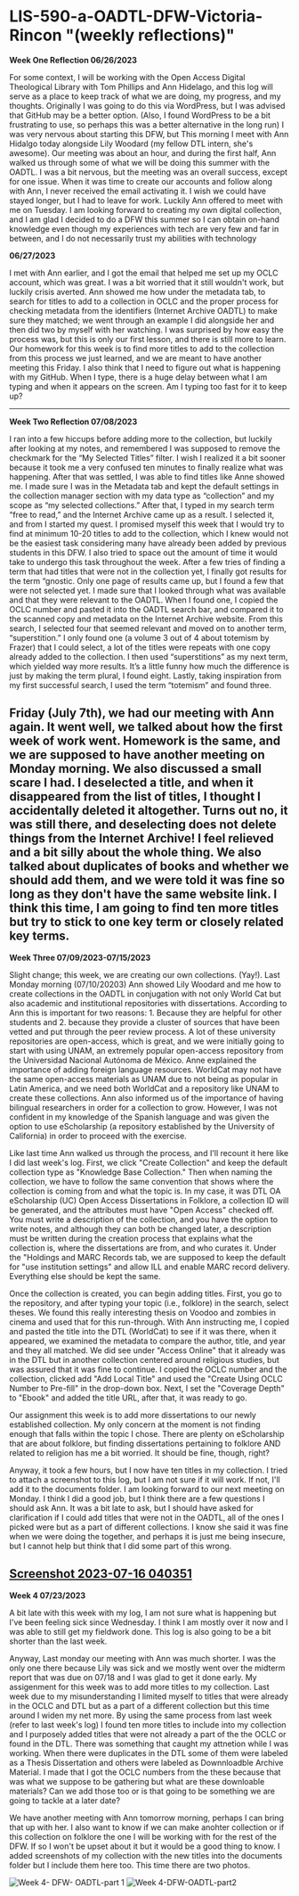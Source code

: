 # LIS-590-a-OADTL-DFW-Victoria-Rincon "(weekly reflections)"
**Week One Reflection 06/26/2023**

For some context, I will be working with the Open Access Digital Theological Library with Tom Phillips and Ann Hidelago, and this log will serve as a place to keep track of what we are doing, my progress, and my thoughts. Originally I was going to do this via WordPress, but I was advised that GitHub may be a better option. (Also, I found WordPress to be a bit frustrating to use, so perhaps this was a better alternative in the long run) I was very nervous about starting this DFW, but This morning I meet with Ann Hidalgo today alongside Lily Woodard (my fellow DTL intern, she's awesome). Our meeting was about an hour, and during the first half, Ann walked us through some of what we will be doing this summer with the OADTL. I was a bit nervous, but the meeting was an overall success, except for one issue. When it was time to create our accounts and follow along with Ann, I never received the email activating it. I wish we could have stayed longer, but I had to leave for work. Luckily Ann offered to meet with me on Tuesday. I am looking forward to creating my own digital collection, and I am glad I decided to do a DFW this summer so I can obtain on-hand knowledge even though my experiences with tech are very few and far in between, and I do not necessarily trust my abilities with technology

**06/27/2023**

I met with Ann earlier, and I got the email that helped me set up my OCLC account, which was great. I was a bit worried that it still wouldn't work, but luckily crisis averted. Ann showed me how under the metadata tab, to search for titles to add to a collection in OCLC and the proper process for checking metadata from the identifiers (Internet Archive OADTL) to make sure they matched; we went through an example I did alongside her and then did two by myself with her watching. I was surprised by how easy the process was, but this is only our first lesson, and there is still more to learn. Our homework for this week is to find more titles to add to the collection from this process we just learned, and we are meant to have another meeting this Friday. I also think that I need to figure out what is happening with my GitHub. When I type, there is a huge delay between what I am typing and when it appears on the screen. Am I typing too fast for it to keep up?

------------------------------------------------------------------------------------------------------------------------------------------
**Week Two Reflection 07/08/2023**

I ran into a few hiccups before adding more to the collection, but luckily after looking at my notes, and remembered I was supposed to remove the checkmark for the “My Selected Titles” filter. I wish I realized it a bit sooner because it took me a very confused ten minutes to finally realize what was happening. After that was settled, I was able to find titles like Anne showed me. I made sure I was in the Metadata tab and kept the default settings in the collection manager section with my data type as “collection” and my scope as “my selected collections.” After that, I typed in my search term “free to read,” and the Internet Archive came up as a result. I selected it, and from I started my quest. I promised myself this week that I would try to find at minimum 10-20 titles to add to the collection, which I knew would not be the easiest task considering many have already been added by previous students in this DFW. I also tried to space out the amount of time it would take to undergo this task throughout the week. After a few tries of finding a term that had titles that were not in the collection yet, I finally got results for the term “gnostic. Only one page of results came up, but I found a few that were not selected yet. I made sure that I looked through what was available and that they were relevant to the OADTL. When I found one, I copied the OCLC number and pasted it into the OADTL search bar, and compared it to the scanned copy and metadata on the Internet Archive website. From this search, I selected four that seemed relevant and moved on to another term, “superstition.” I only found one (a volume 3 out of 4 about totemism by Frazer) that I could select, a lot of the titles were repeats with one copy already added to the collection. I then used “superstitions” as my next term, which yielded way more results. It’s a little funny how much the difference is just by making the term plural, I found eight. Lastly, taking inspiration from my first successful search, I used the term “totemism” and found three. 

Friday (July 7th), we had our meeting with Ann again. It went well, we talked about how the first week of work went. Homework is the same, and we are supposed to have another meeting on Monday morning. We also discussed a small scare I had. I deselected a title, and when it disappeared from the list of titles, I thought I accidentally deleted it altogether. Turns out no, it was still there, and deselecting does not delete things from the Internet Archive! I feel relieved and a bit silly about the whole thing. We also talked about duplicates of books and whether we should add them, and we were told it was fine so long as they don't have the same website link. I think this time, I am going to find ten more titles but try to stick to one key term or closely related key terms.
------------------------------------------------------------------------------------------------------------------------------------------
**Week Three 07/09/2023-07/15/2023**

Slight change; this week, we are creating our own collections. (Yay!). Last Monday morning (07/10/20203) Ann showed Lily Woodard and me how to create collections in the OADTL in conjugation with not only World Cat but also academic and institutional repositories with dissertations. According to Ann this is important for two reasons: 1. Because they are helpful for other students and 2. because they provide a cluster of sources that have been vetted and put through the peer review process. A lot of these university repositories are open-access, which is great, and we were initially going to start with using UNAM, an extremely popular open-access repository from the Universidad Nacional Autónoma de México. Anne explained the importance of adding foreign language resources. WorldCat may not have the same open-access materials as UNAM due to not being as popular in Latin America, and we need both WorldCat and a repository like UNAM to create these collections. Ann also informed us of the importance of having bilingual researchers in order for a collection to grow. However, I was not confident in my knowledge of the Spanish language and was given the option to use eScholarship (a repository established by the University of California) in order to proceed with the exercise. 

Like last time Ann walked us through the process, and I'll recount it here like I did last week's log. First, we click "Create Collection" and keep the default collection type as "Knowledge Base Collection." Then when naming the collection, we have to follow the same convention that shows where the collection is coming from and what the topic is. In my case, it was DTL OA eScholarship (UC) Open Access Dissertations in Folklore, a collection ID will be generated, and the attributes must have "Open Access" checked off. You must write a description of the collection, and you have the option to write notes, and although they can both be changed later, a description must be written during the creation process that explains what the collection is, where the dissertations are from, and who curates it. Under the "Holdings and MARC Records tab, we are supposed to keep the default for "use institution settings" and allow ILL and enable MARC record delivery. Everything else should be kept the same. 

Once the collection is created, you can begin adding titles. First, you go to the repository, and after typing your topic (i.e., folklore) in the search, select theses. We found this really interesting thesis on Voodoo and zombies in cinema and used that for this run-through. With Ann instructing me, I copied and pasted the title into the DTL (WorldCat) to see if it was there, when it appeared, we examined the metadata 
 to compare the author, title, and year and they all matched. We did see under "Access Online" that it already was in the DTL but in another collection centered around religious studies, but was assured that it was fine to continue. I copied the OCLC number and the collection, clicked add "Add Local Title" and used the "Create Using OCLC Number to Pre-fill" in the drop-down box. Next, I set the "Coverage Depth" to "Ebook" and added the title URL, after that, it was ready to go.
 
Our assignment this week is to add more dissertations to our newly established collection. My only concern at the moment is not finding enough that falls within the topic I chose. There are plenty on eScholarship that are about folklore, but finding dissertations pertaining to folklore AND related to religion has me a bit worried. It should be fine, though, right?

Anyway, it took a few hours, but I now have ten titles in my collection. I tried to attach a screenshot to this log, but I am not sure if it will work. If not, I'll add it to the documents folder. I am looking forward to our next meeting on Monday. I think I did a good job, but I think there are a few questions I should ask Ann. It was a bit late to ask, but I should have asked for clarification if I could add titles that were not in the OADTL, all of the ones I picked were but as a part of different collections. I know she said it was fine when we were doing the together, and perhaps it is just me being insecure, but I cannot help but think that I did some part of this wrong. 

[Screenshot 2023-07-16 040351](https://github.com/rincovi/LIS-590-a-OADTL-DFW-Victoria-Rincon/assets/131549576/a9a8e5e4-d60d-4eb8-8950-d7dd8888434f)
--------------------------------------------------------------------------------------------------------------------------------------------------------------------------------------------
**Week 4 07/23/2023**

A bit late with this week with my log, I am not sure what is happening but I've been feeling sick since Wednesday. I think I am mostly over it now and I was able to still get my fieldwork done. This log is also going to be a bit shorter than the last week.

Anyway, Last monday our meeting with Ann was much shorter. I was the only one there because Lily was sick and we mostly  went over the midterm report that was due on 07/18 and I was glad to get it done early. My assigenment for this week was to add more titles to my collection. Last week due to my misunderstanding I limited myself to titles that were already in the OCLC and DTL but as a part of a different collection but this time around I widen my net more. By using the same process from last week (refer to last week's log) I found ten more titles to include into my collection and I purposely added titles that were not already a part of the the OCLC or found in the DTL. There was something that caught my attnetion while I was working. When there were duplicates in the DTL some of them were labeled as a Thesis Dissertation and others were labeled as Downnloadble Archive Material. I made that I got the OCLC numbers from the these because that was what we suppose to be gathering but what are these downloable materials? Can we add those too or is that going to be something we are going to tackle at a later date?

We have another meeting with Ann tomorrow morning, perhaps I can bring that up with her. I also want to know if we can make anohter collection or if this collection on folklore the one I will be working with for the rest of the DFW. If so I won't be upset about it but it would be a good thing to know. I added screenshots of my collection with the new titles into the documents folder but I include them here too. This time there are two photos. 

![Week 4- DFW- OADTL-part 1](https://github.com/rincovi/LIS-590-a-OADTL-DFW-Victoria-Rincon/assets/131549576/cc5282b5-3682-4339-9a9c-7693a58a7c5c)
![Week 4-DFW-OADTL-part2](https://github.com/rincovi/LIS-590-a-OADTL-DFW-Victoria-Rincon/assets/131549576/87eec809-0cee-4508-81d0-7872536d68eb)


